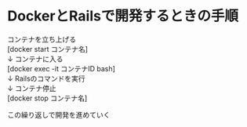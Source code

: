 # DockerとRailsで開発するときの手順
コンテナを立ち上げる  
[docker start コンテナ名]  
↓
コンテナに入る  
[docker exec -it コンテナID bash]  
↓
Railsのコマンドを実行  
↓
コンテナ停止  
[docker stop コンテナ名]  

この繰り返しで開発を進めていく

